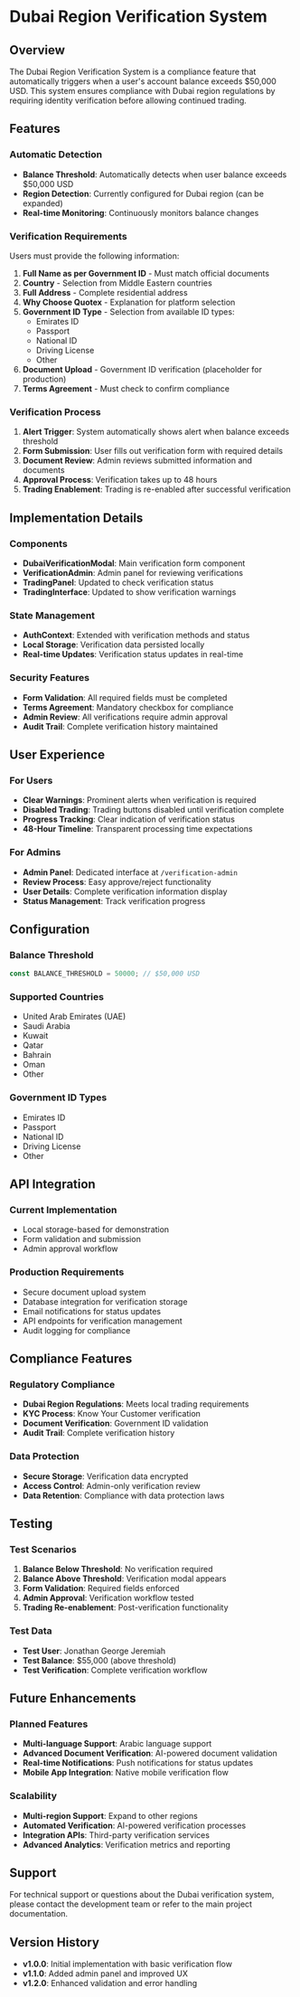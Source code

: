 # Dubai Region Verification System

## Overview

The Dubai Region Verification System is a compliance feature that automatically triggers when a user's account balance exceeds $50,000 USD. This system ensures compliance with Dubai region regulations by requiring identity verification before allowing continued trading.

## Features

### Automatic Detection
- **Balance Threshold**: Automatically detects when user balance exceeds $50,000 USD
- **Region Detection**: Currently configured for Dubai region (can be expanded)
- **Real-time Monitoring**: Continuously monitors balance changes

### Verification Requirements
Users must provide the following information:

1. **Full Name as per Government ID** - Must match official documents
2. **Country** - Selection from Middle Eastern countries
3. **Full Address** - Complete residential address
4. **Why Choose Quotex** - Explanation for platform selection
5. **Government ID Type** - Selection from available ID types:
   - Emirates ID
   - Passport
   - National ID
   - Driving License
   - Other
6. **Document Upload** - Government ID verification (placeholder for production)
7. **Terms Agreement** - Must check to confirm compliance

### Verification Process

1. **Alert Trigger**: System automatically shows alert when balance exceeds threshold
2. **Form Submission**: User fills out verification form with required details
3. **Document Review**: Admin reviews submitted information and documents
4. **Approval Process**: Verification takes up to 48 hours
5. **Trading Enablement**: Trading is re-enabled after successful verification

## Implementation Details

### Components

- **DubaiVerificationModal**: Main verification form component
- **VerificationAdmin**: Admin panel for reviewing verifications
- **TradingPanel**: Updated to check verification status
- **TradingInterface**: Updated to show verification warnings

### State Management

- **AuthContext**: Extended with verification methods and status
- **Local Storage**: Verification data persisted locally
- **Real-time Updates**: Verification status updates in real-time

### Security Features

- **Form Validation**: All required fields must be completed
- **Terms Agreement**: Mandatory checkbox for compliance
- **Admin Review**: All verifications require admin approval
- **Audit Trail**: Complete verification history maintained

## User Experience

### For Users
- **Clear Warnings**: Prominent alerts when verification is required
- **Disabled Trading**: Trading buttons disabled until verification complete
- **Progress Tracking**: Clear indication of verification status
- **48-Hour Timeline**: Transparent processing time expectations

### For Admins
- **Admin Panel**: Dedicated interface at `/verification-admin`
- **Review Process**: Easy approve/reject functionality
- **User Details**: Complete verification information display
- **Status Management**: Track verification progress

## Configuration

### Balance Threshold
```typescript
const BALANCE_THRESHOLD = 50000; // $50,000 USD
```

### Supported Countries
- United Arab Emirates (UAE)
- Saudi Arabia
- Kuwait
- Qatar
- Bahrain
- Oman
- Other

### Government ID Types
- Emirates ID
- Passport
- National ID
- Driving License
- Other

## API Integration

### Current Implementation
- Local storage-based for demonstration
- Form validation and submission
- Admin approval workflow

### Production Requirements
- Secure document upload system
- Database integration for verification storage
- Email notifications for status updates
- API endpoints for verification management
- Audit logging for compliance

## Compliance Features

### Regulatory Compliance
- **Dubai Region Regulations**: Meets local trading requirements
- **KYC Process**: Know Your Customer verification
- **Document Verification**: Government ID validation
- **Audit Trail**: Complete verification history

### Data Protection
- **Secure Storage**: Verification data encrypted
- **Access Control**: Admin-only verification review
- **Data Retention**: Compliance with data protection laws

## Testing

### Test Scenarios
1. **Balance Below Threshold**: No verification required
2. **Balance Above Threshold**: Verification modal appears
3. **Form Validation**: Required fields enforced
4. **Admin Approval**: Verification workflow tested
5. **Trading Re-enablement**: Post-verification functionality

### Test Data
- **Test User**: Jonathan George Jeremiah
- **Test Balance**: $55,000 (above threshold)
- **Test Verification**: Complete verification workflow

## Future Enhancements

### Planned Features
- **Multi-language Support**: Arabic language support
- **Advanced Document Verification**: AI-powered document validation
- **Real-time Notifications**: Push notifications for status updates
- **Mobile App Integration**: Native mobile verification flow

### Scalability
- **Multi-region Support**: Expand to other regions
- **Automated Verification**: AI-powered verification processes
- **Integration APIs**: Third-party verification services
- **Advanced Analytics**: Verification metrics and reporting

## Support

For technical support or questions about the Dubai verification system, please contact the development team or refer to the main project documentation.

## Version History

- **v1.0.0**: Initial implementation with basic verification flow
- **v1.1.0**: Added admin panel and improved UX
- **v1.2.0**: Enhanced validation and error handling
